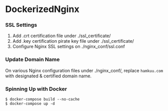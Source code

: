 # DockerizedNginx

### SSL Settings
1. Add .crt certification file under ./ssl_certificate/
2. Add .key certification pirate key file under ./ssl_certificate/
3. Configure Nginx SSL settings on ./nginx_conf/ssl.conf

### Update Domain Name
On various Nginx configuration files under ./nginx_conf/,
replace `hamkuu.com` with designated & certified domain name.

### Spinning Up with Docker
```
$ docker-compose build --no-cache
$ docker-compose up -d

```
